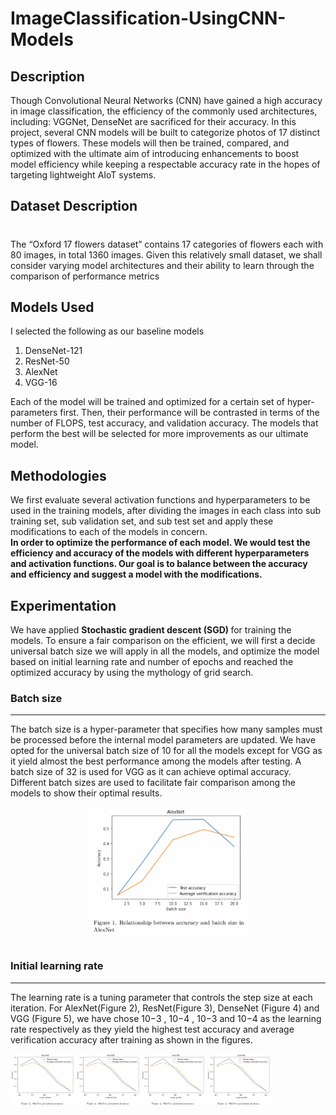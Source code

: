 # ImageClassification-UsingCNN-Models 

<h2> Description </h2>



Though Convolutional Neural Networks (CNN)
have gained a high accuracy in image classification,
the efficiency of the commonly used architectures, including: VGGNet, DenseNet are sacrificed for their
accuracy. In this project, several CNN models will
be built to categorize photos of 17 distinct types of
flowers. These models will then be trained, compared,
and optimized with the ultimate aim of introducing
enhancements to boost model efficiency while keeping
a respectable accuracy rate in the hopes of targeting
lightweight AIoT systems.

<h2> Dataset Description </h2>

#
The “Oxford 17 flowers dataset” contains 17 categories of flowers each with 80 images, in total 1360
images. Given this relatively small dataset, we shall
consider varying model architectures and their ability
to learn through the comparison of performance metrics

<h2> Models Used </h2>

I selected the following as our baseline models

1. DenseNet-121
2.  ResNet-50
3. AlexNet
4. VGG-16

 Each
of the model will be trained and optimized for a
certain set of hyper-parameters first. Then, their
performance will be contrasted in terms of the number
of FLOPS, test accuracy, and validation accuracy.
The models that perform the best will be selected for
more improvements as our ultimate model.

<h2>Methodologies</h2>

We first evaluate several activation functions and hyperparameters to be used in the
training models, after dividing the images in each class
into sub training set, sub validation set, and sub test
set and apply these modifications to each of the models in concern. <br>
<b> In order to optimize the performance of each model.
We would test the efficiency and accuracy of the models with different hyperparameters and activation functions. Our goal is to balance between the accuracy and
efficiency and suggest a model with the modifications.</b>

<h2> Experimentation </h2>

We have applied <b>Stochastic gradient descent (SGD) </b>
for training the models. To ensure a fair comparison on
the efficient, we will first a decide universal batch size
we will apply in all the models, and optimize the model
based on initial learning rate and number of epochs and
reached the optimized accuracy by using the mythology
of grid search.

<h3> Batch size </h3>
<hr>
The batch size is a hyper-parameter that specifies
how many samples must be processed before the internal model parameters are updated. We have opted
for the universal batch size of 10 for all the models except for VGG as it yield almost the best performance
among the models after testing. A batch size of 32 is
used for VGG as it can achieve optimal accuracy. Different batch sizes are used to facilitate fair comparison
among the models to show their optimal results.<br>

<p align='center'>
<img src="./images/Screenshot%202023-01-22%20at%207.17.58%20PM.png" alt="drawing" style="width:250px; display:block; margin-left:auto; margin-right:auto"/>
<br>
</p>

<h3> Initial learning rate </h3>
<hr>

The learning rate is a tuning parameter that controls
the step size at each iteration. For AlexNet(Figure
2), ResNet(Figure 3), DenseNet (Figure 4) and VGG
(Figure 5), we have chose 10−3
, 10−4
, 10−3 and 10−4 as
the learning rate respectively as they yield the highest
test accuracy and average verification accuracy after
training as shown in the figures.

<p float="left">
<img src="./images/Screenshot 2023-01-22 at 7.31.07 PM.png" alt="graph" style="width:20%; "/>

<img src="./images/Screenshot 2023-01-22 at 7.31.07 PM.png" alt="graph" style="width:20%;"/>

<img src="./images/Screenshot 2023-01-22 at 7.31.07 PM.png" alt="graph" style="width:20%; "/>

<img src="./images/Screenshot 2023-01-22 at 7.31.07 PM.png" alt="graph" style="width:20%;"/>

</p>

<!-- <p align="center" float="left">

</p> -->


<!-- <p display:'inline'>

</p> -->



